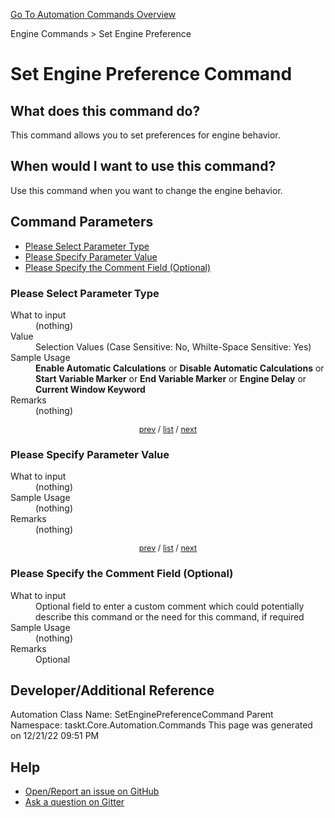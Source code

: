 <!--TITLE: Set Engine Preference Command -->
<!-- SUBTITLE: a command in the Engine Commands group. -->
[Go To Automation Commands Overview](/automation-commands.md)


Engine Commands &gt; Set Engine Preference


# Set Engine Preference Command


## What does this command do?
This command allows you to set preferences for engine behavior.


## When would I want to use this command?
Use this command when you want to change the engine behavior.


<a id="param_list"></a>
## Command Parameters
- [Please Select Parameter Type](#param_0)
- [Please Specify Parameter Value](#param_1)
- [Please Specify the Comment Field (Optional)](#param_2)


<a id="param_0"></a>
### Please Select Parameter Type


<dl>
<dt>What to input</dt><dd>(nothing)</dd>
<dt>Value</dt><dd>Selection Values (Case Sensitive: No, Whilte-Space Sensitive: Yes)</dd>
<dt>Sample Usage</dt><dd><strong>Enable Automatic Calculations</strong> or  <strong>Disable Automatic Calculations</strong> or  <strong>Start Variable Marker</strong> or  <strong>End Variable Marker</strong> or  <strong>Engine Delay</strong> or  <strong>Current Window Keyword</strong></dd>
<dt>Remarks</dt><dd>(nothing)</dd>
</dl>




<div style="font-size: 90%; text-align: center">


[prev](#param_0) / [list](#param_list) / [next](#param_1)


</div>


<a id="param_1"></a>
### Please Specify Parameter Value


<dl>
<dt>What to input</dt><dd>(nothing)</dd>
<dt>Sample Usage</dt><dd>(nothing)</dd>
<dt>Remarks</dt><dd>(nothing)</dd>
</dl>




<div style="font-size: 90%; text-align: center">


[prev](#param_1) / [list](#param_list) / [next](#param_2)


</div>


<a id="param_2"></a>
### Please Specify the Comment Field (Optional)


<dl>
<dt>What to input</dt><dd>Optional field to enter a custom comment which could potentially describe this command or the need for this command, if required</dd>
<dt>Sample Usage</dt><dd>(nothing)</dd>
<dt>Remarks</dt><dd>Optional</dd>
</dl>




## Developer/Additional Reference
Automation Class Name: SetEnginePreferenceCommand
Parent Namespace: taskt.Core.Automation.Commands
This page was generated on 12/21/22 09:51 PM


## Help
- [Open/Report an issue on GitHub](https://github.com/rcktrncn/taskt/issues/new)
- [Ask a question on Gitter](https://gitter.im/taskt-rpa/Lobby)
